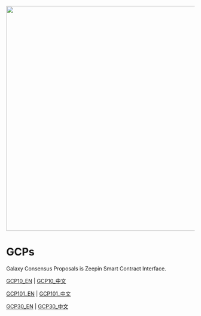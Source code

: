 


<p align="center">
  <img  src="https://github.com/zeepin/GCPs/blob/master/Zeepin_main.png" width="600px">
</p>

# GCPs
Galaxy Consensus Proposals is Zeepin Smart Contract Interface.


[GCP10_EN](/English/GCP10_EN.md) | [GCP10_中文](/Chinese/GCP10_CN.md)

[GCP101_EN](/English/GCP101_EN.md) | [GCP101_中文](/Chinese/GCP101_CN.md)

[GCP30_EN](/English/GCP30_EN.md) | [GCP30_中文](/Chinese/GCP30_CN.md)
